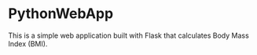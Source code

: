 # PythonWebApp
This is a simple web application built with Flask that calculates Body Mass Index (BMI).
